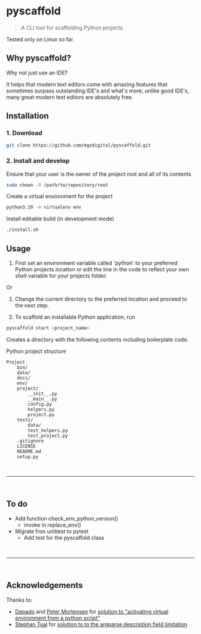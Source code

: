 # pyscaffold

> A CLI tool for scaffolding Python projects

Tested only on Linux so far.

## Why pyscaffold?

Why not just use an IDE?

It helps that modern text editors come with amazing features that sometimes surpass outstanding IDE's and what's more, unlike good IDE's, many great modern text editors are absolutely free.

## Installation
### 1. Download

```bash
git clone https://github.com/egxdigital/pyscaffold.git
```
### 2. Install and develop
Ensure that your user is the owner of the project root and all of its contents

```bash
sudo chown -R /path/to/repository/root
```

Create a virtual environment for the project

```bash
python3.10 -m virtualenv env
```

Install editable build (in development mode)

```bash
./install.sh
```

## Usage
1. First set an environment variable called 'python' to your preferred Python projects location or edit the line in the code to reflect your own shell variable for your projects folder.

Or 

1. Change the current directory to the preferred location and proceed to the next step.

2. To scaffold an installable Python application, run

```bash
pyscaffold start <project_name>
```

Creates a directory with the following contents including boilerplate code.

Python project structure
```
Project
    bin/
    data/
    docs/
    env/
    project/
        __init__.py
        __main__.py
        config.py
        helpers.py
        project.py
    tests/
        data/
        test_helpers.py
        test_project.py
    .gitignore
    LICENSE
    README.md
    setup.py
```
<br>

---

<br>

## To do

- Add function check_env_python_version()
    - invoke in replace_env()
- Migrate fron unittest to pytest
    - Add test for the pyscaffold class

<br>

---

<br>

## Acknowledgements

Thanks to:
- [Depado](https://github.com/Depado) and [Peter Mortensen](https://github.com/PeterMortensen) for [solution to "activating virtual environment from a python script"](https://stackoverflow.com/a/18037819)
- [Stephan Tual](https://github.com/stephantual) for [solution to to the argparse description field limitation](https://stackoverflow.com/a/15721870)